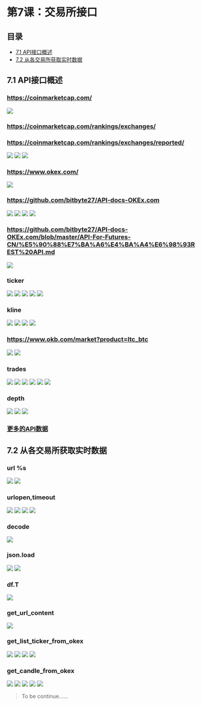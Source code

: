 # 第7课：交易所接口
## 目录
* [7.1 API接口概述](#71-API接口概述)
* [7.2 从各交易所获取实时数据](#72-从各交易所获取实时数据)

## 7.1 API接口概述
### https://coinmarketcap.com/
![](https://img3.doubanio.com/view/photo/l/public/p2534181313.jpg)
### https://coinmarketcap.com/rankings/exchanges/
### https://coinmarketcap.com/rankings/exchanges/reported/
![](https://img1.doubanio.com/view/photo/l/public/p2534181218.jpg)
![](https://img3.doubanio.com/view/photo/l/public/p2534181145.jpg)
![](https://img3.doubanio.com/view/photo/l/public/p2534181143.jpg)
### https://www.okex.com/
![](https://img1.doubanio.com/view/photo/l/public/p2534181207.jpg)
### https://github.com/bitbyte27/API-docs-OKEx.com
![](https://img3.doubanio.com/view/photo/l/public/p2534181161.jpg)
![](https://img3.doubanio.com/view/photo/l/public/p2534181964.jpg)
![](https://img1.doubanio.com/view/photo/l/public/p2534181938.jpg)
![](https://img3.doubanio.com/view/photo/l/public/p2534181923.jpg)
### https://github.com/bitbyte27/API-docs-OKEx.com/blob/master/API-For-Futures-CN/%E5%90%88%E7%BA%A6%E4%BA%A4%E6%98%93REST%20API.md
![](https://img3.doubanio.com/view/photo/l/public/p2534181931.jpg)
### ticker
![](https://img3.doubanio.com/view/photo/l/public/p2534182416.jpg)
![](https://img3.doubanio.com/view/photo/l/public/p2534182414.jpg)
![](https://img3.doubanio.com/view/photo/l/public/p2534182412.jpg)
![](https://img1.doubanio.com/view/photo/l/public/p2534182417.jpg)
![](https://img3.doubanio.com/view/photo/l/public/p2534182415.jpg)
### kline
![](https://img1.doubanio.com/view/photo/l/public/p2534182419.jpg)
![](https://img3.doubanio.com/view/photo/l/public/p2534182421.jpg)
![](https://img3.doubanio.com/view/photo/l/public/p2534182423.jpg)
![](https://img3.doubanio.com/view/photo/l/public/p2534182864.jpg)
### https://www.okb.com/market?product=ltc_btc
![](https://img3.doubanio.com/view/photo/l/public/p2534182862.jpg)
![](https://img3.doubanio.com/view/photo/l/public/p2534182852.jpg)
### trades
![](https://img3.doubanio.com/view/photo/l/public/p2534182855.jpg)
![](https://img1.doubanio.com/view/photo/l/public/p2534182869.jpg)
![](https://img3.doubanio.com/view/photo/l/public/p2534182860.jpg)
![](https://img1.doubanio.com/view/photo/l/public/p2534182849.jpg)
![](https://img3.doubanio.com/view/photo/l/public/p2534182866.jpg)
![](https://img3.doubanio.com/view/photo/l/public/p2534182871.jpg)
### depth
![](https://img1.doubanio.com/view/photo/l/public/p2534183119.jpg)
![](https://img1.doubanio.com/view/photo/l/public/p2534183118.jpg)
![](https://img3.doubanio.com/view/photo/l/public/p2534183121.jpg)
### [更多的API数据](https://github.com/bitbyte27/API-docs-OKEx.com/blob/master/API-For-Futures-CN/%E5%90%88%E7%BA%A6%E4%BA%A4%E6%98%93REST%20API.md)
## 7.2 从各交易所获取实时数据
### url %s
![](https://img3.doubanio.com/view/photo/l/public/p2534311943.jpg)
![](https://img3.doubanio.com/view/photo/l/public/p2534311936.jpg)
### urlopen,timeout
![](https://img3.doubanio.com/view/photo/l/public/p2534311952.jpg)
![](https://img1.doubanio.com/view/photo/l/public/p2534311937.jpg)
![](https://img1.doubanio.com/view/photo/l/public/p2534311949.jpg)
![](https://img3.doubanio.com/view/photo/l/public/p2534311951.jpg)
### decode
![](https://img1.doubanio.com/view/photo/l/public/p2534311939.jpg)
### json.load
![](https://img3.doubanio.com/view/photo/l/public/p2534311946.jpg)
![](https://img1.doubanio.com/view/photo/l/public/p2534413309.jpg)
### df.T
![](https://img1.doubanio.com/view/photo/l/public/p2534413318.jpg)
### get_url_content
![](https://img3.doubanio.com/view/photo/l/public/p2534413310.jpg)
### get_list_ticker_from_okex
![](https://img1.doubanio.com/view/photo/l/public/p2534413307.jpg)
![](https://img1.doubanio.com/view/photo/l/public/p2534636677.jpg)
![](https://img3.doubanio.com/view/photo/l/public/p2534636681.jpg)
![](https://img3.doubanio.com/view/photo/l/public/p2534636680.jpg)
### get_candle_from_okex
![](https://img3.doubanio.com/view/photo/l/public/p2534636684.jpg)
![](https://img1.doubanio.com/view/photo/l/public/p2534636678.jpg)
![](https://img3.doubanio.com/view/photo/l/public/p2534636683.jpg)
![](https://img1.doubanio.com/view/photo/l/public/p2534636689.jpg)
![](https://img3.doubanio.com/view/photo/l/public/p2534636686.jpg)
![]()
![]()
![]()
![]()
![]()
![]()
![]()
![]()
> To be continue……

